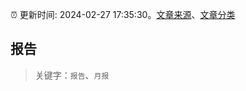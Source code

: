 :alarm_clock: 更新时间: 2024-02-27 17:35:30。[文章来源](/README.md)、[文章分类](/TAGS.md)

## 报告


> 关键字：`报告`、`月报`



